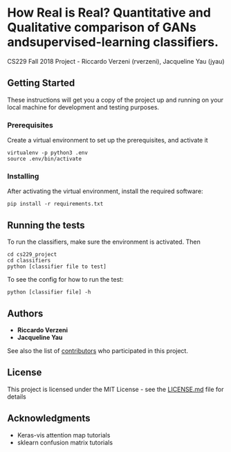 # How Real is Real?  Quantitative  and  Qualitative  comparison  of  GANs  andsupervised-learning classifiers.

CS229 Fall 2018 Project - Riccardo Verzeni (rverzeni), Jacqueline Yau (jyau)

## Getting Started

These instructions will get you a copy of the project up and running on your local machine for development and testing purposes. 

### Prerequisites

Create a virtual environment to set up the prerequisites, and activate it

```
virtualenv -p python3 .env
source .env/bin/activate
```

### Installing

After activating the virtual environment, install the required software:

```
pip install -r requirements.txt 
```

## Running the tests

To run the classifiers, make sure the environment is activated. Then 

```
cd cs229_project
cd classifiers
python [classifier file to test]
```

To see the config for how to run the test:

```
python [classifier file] -h
```

## Authors

* **Riccardo Verzeni**
* **Jacqueline Yau** 

See also the list of [contributors](https://github.com/project-mnist-2018/cs229_project/graphs/contributors) who participated in this project.

## License

This project is licensed under the MIT License - see the [LICENSE.md](LICENSE.md) file for details

## Acknowledgments

* Keras-vis attention map tutorials 
* sklearn confusion matrix tutorials
